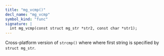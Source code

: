 ```yaml
---
title: "mg_vcmp()"
decl_name: "mg_vcmp"
symbol_kind: "func"
signature: |
  int mg_vcmp(const struct mg_str *str2, const char *str1);
---
```


Cross-platform version of `strcmp()` where where first string is
specified by `struct mg_str`. 

